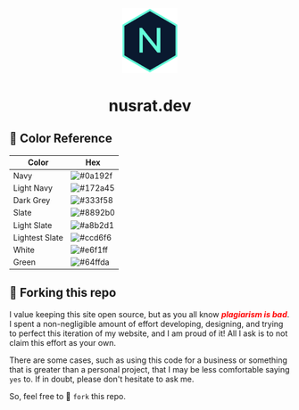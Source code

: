 <div align="center">
<img src="src/images/feature.png" width="100" alt="logo"/>
</div>
<h1 align="center">
nusrat.dev
</h1>

## :art: Color Reference

|Color          |Hex                                                              |
|-------        |-----------------------------------------------------------------|
|Navy           |![#0a192f](https://placehold.it/120x40/0a192f/FFFFFF?text=0a192f)|
|Light Navy     |![#172a45](https://placehold.it/120x40/172a45/FFFFFF?text=172a45)|
|Dark Grey      |![#333f58](https://placehold.it/120x40/333f58/FFFFFF?text=333f58)|
|Slate          |![#8892b0](https://placehold.it/120x40/8892b0/FFFFFF?text=8892b0)|
|Light Slate    |![#a8b2d1](https://placehold.it/120x40/a8b2d1/FFFFFF/text=a8b2d1)|
|Lightest Slate |![#ccd6f6](https://placehold.it/120x40/ccd6f6/FFFFFF?text=ccd6f6)|
|White          |![#e6f1ff](https://placehold.it/120x40/e6f1ff/FFFFFF?text=e6f1ff)|
|Green          |![#64ffda](https://placehold.it/120x40/64ffda/FFFFFF?text=64ffda)|

## :fork_and_knife: Forking this repo
<p>I value keeping this site open source, but as you all know <span style="color:red"><em><b>plagiarism is bad</b></em></span>. I spent a non-negligible amount of effort developing, designing, and trying to perfect this iteration of my website, and I am proud of it! All I ask is to not claim this effort as your own.

There are some cases, such as using this code for a business or something that is greater than a personal project, that I may be less comfortable saying `yes` to. If in doubt, please don't hesitate to ask me. 

So, feel free to :fork_and_knife: `fork` this repo.
</p>